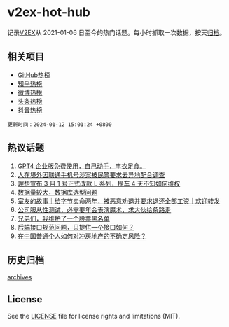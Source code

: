 # v2ex-hot-hub

 记录[V2EX](https://www.v2ex.com/)从 2021-01-06 日至今的热门话题。每小时抓取一次数据，按天[归档](archives)。
 
 ## 相关项目

- [GitHub热榜](https://github.com/it985/github-hot-hub)
- [知乎热榜](https://github.com/it985/zhihu-hot-hub)
- [微博热榜](https://github.com/it985/weibo-hot-hub)
- [头条热榜](https://github.com/it985/toutiao-hot-hub)
- [抖音热榜](https://github.com/it985/douyin-hot-hub)


 `更新时间：2024-01-12 15:01:24 +0800`

## 热议话题

1. [GPT4 企业版免费使用，自己动手，丰衣足食。](https://www.v2ex.com/t/1007931)
1. [人在境外因联通手机号涉案被民警要求去异地配合调查](https://www.v2ex.com/t/1007987)
1. [理想宣布 3 月 1 号正式改款 L 系列，提车 4 天不知如何维权](https://www.v2ex.com/t/1007985)
1. [数据量较大，数据库选型问题](https://www.v2ex.com/t/1007852)
1. [室友的故事｜给字节卖命两年，被恶意劝退并要求退还全部工资｜欢迎转发](https://www.v2ex.com/t/1007937)
1. [公司服从性测试，必需要年会表演魔术，求大伙给条路走](https://www.v2ex.com/t/1007865)
1. [兄弟们，我维护了一个股票黑名单](https://www.v2ex.com/t/1008018)
1. [后端接口规范问题，只提供一个接口如何？](https://www.v2ex.com/t/1007821)
1. [在中国普通个人如何对冲房地产的不确定风险？](https://www.v2ex.com/t/1008009)

## 历史归档

[archives](archives)

## License

See the [LICENSE](LICENSE) file for license rights and limitations (MIT).

